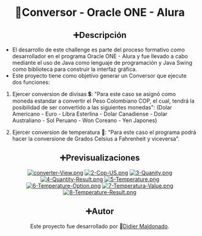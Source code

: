 <div align="center">
  
  # 💱Conversor - Oracle ONE - Alura
  
</div>

<div align="center">

## ➕Descripción

</div>

- El desarrollo de este challenge es parte del proceso formativo como desarrollador en el programa Oracle ONE - Alura y fue llevado a
  cabo mediante el uso de Java como lenguaje de programación y Java Swing como biblioteca para construir la interfaz gráfica.
- Este proyecto tiene como objetivo generar un Conversor que ejecute dos funciones:
1) Ejercer conversion de divisas 💲:
     "Para este caso se asignó como moneda estandar a convertir el Peso Colombiano COP, el cual, tendrá la posibilidad de
      ser convertido a las siguientes monedas":
         (Dolar Americano
         - Euro
         - Libra Esterlina
         - Dolar Canadiense
         - Dolar Australiano
         - Sol Peruano
         - Won Coreano
         - Yen Japones)
         
2) Ejercer conversion de temperatura 🔶: "Para este caso el programa podrá hacer la conversione de Grados Celsius a Fahrenheit y viceversa".

<div align="center">


<div align="center">

## ➕Previsualizaciones

[![converter-View.png](https://i.postimg.cc/JhfSyMMD/converter-View.png)](https://postimg.cc/Z9Lw2k94)
[![2-Cop-US.png](https://i.postimg.cc/7PzJTkr3/2-Cop-US.png)](https://postimg.cc/bdzwK4Jr)
[![3-Quanity.png](https://i.postimg.cc/J7jtz5jK/3-Quanity.png)](https://postimg.cc/w3T9WJfs)
[![4-Quantity-Result.png](https://i.postimg.cc/R0jVMWFj/4-Quantity-Result.png)](https://postimg.cc/B8BGpQ2g)
[![5-Temperature.png](https://i.postimg.cc/BQqZQ9SQ/5-Temperature.png)](https://postimg.cc/9znHJkwv)
[![6-Temperature-Option.png](https://i.postimg.cc/655wxrc8/6-Temperature-Option.png)](https://postimg.cc/9zSsGqv2)
[![7-Temperatura-Value.png](https://i.postimg.cc/65TShYzf/7-Temperatura-Value.png)](https://postimg.cc/D8kBvQ9S)
[![8-Temperature-Result.png](https://i.postimg.cc/B6q7PgXD/8-Temperature-Result.png)](https://postimg.cc/CZQsWbCL)


</div>

<div align="center">

## ➕Autor

Este proyecto fue desarrollado por 🔗[Didier Maldonado](https://github.com/DidierSML).

</div>

<!-- ## Licencia

Este proyecto está bajo la [Licencia MIT](LICENSE). -->
